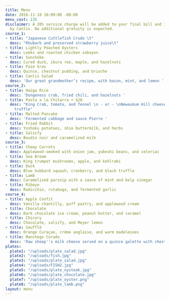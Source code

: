 ```yaml
---
title: Menu
date: 2016-11-10 10:09:00 -08:00
menu_cost: 135
disclaimer: A 20% service charge will be added to your final bill and is retained
  by Canlis. No additional gratuity is expected.
course_1:
- title: "Japanese Cuttlefish Crudo \t"
  desc: "Rhubarb and preserved strawberry juice\t"
- title: Lightly Poached Oysters
  desc: Leeks and roasted chicken sabayon
- title: Sunchoke
  desc: Cured duck, ikura roe, maple, and hazelnuts
- title: Foie Gras
  desc: Quince, chestnut pudding, and brioche
- title: Canlis Salad
  desc: 'Our great grandmother’s recipe, with bacon, mint, and lemon '
course_2:
- title: Haiga Rice
  desc: 'Dungeness crab, fried chili, and hazelnuts '
- title: Pasta a la Chitarra + $20
  desc: "King Crab, tomato, and fennel \n - or - \nNewaukum Hill cheese and black
    truffle"
- title: Malted Pancake
  desc: 'Fermented cabbage and sauce Pierre '
- title: Fried Rabbit
  desc: Yoshoku potatoes, shio buttermilk, and herbs
- title: Salsify
  desc: Boudin noir and caramelized milk
course_3:
- title: Chewy Carrots
  desc: Applewood-smoked with onion jam, yubeshi beans, and celeriac
- title: Sea Bream
  desc: King trumpet mushrooms, apple, and kohlrabi
- title: Duck
  desc: Blue hubbard squash, cranberry, and black truffle
- title: Lamb
  desc: Caramelized parsnip with a sauce of mint and kelp vinegar
- title: Ribeye
  desc: Radicchio, rutabaga, and fermented garlic
course_4:
- title: Apple Confit
  desc: Vanilla chantilly, puff pastry, and applewood cream
- title: Chocolate
  desc: Dark chocolate ice cream, peanut butter, and caramel
- title: Chicory
  desc: Chocolate, salsify, and Meyer lemon
- title: Soufflè
  desc: Orange Curaçao, crème anglaise, and warm madeleines
- title: Manchego Curado
  desc: 'Raw sheep''s milk cheese served on a quince galette with chestnut and arugula '
plates:
  plate1: "/uploads/plate_salad.jpg"
  plate2: "/uploads/fish.jpg"
  plate3: "/uploads/plate_salad.jpg"
  plate4: "/uploads/FISH2.jpg"
  plate5: "/uploads/plate_nysteak.jpg"
  plate6: "/uploads/plate_chocolate.jpg"
  plate7: "/uploads/plate_oyster.png"
  plate8: "/uploads/plate_lamb.png"
layout: menu
---
```


